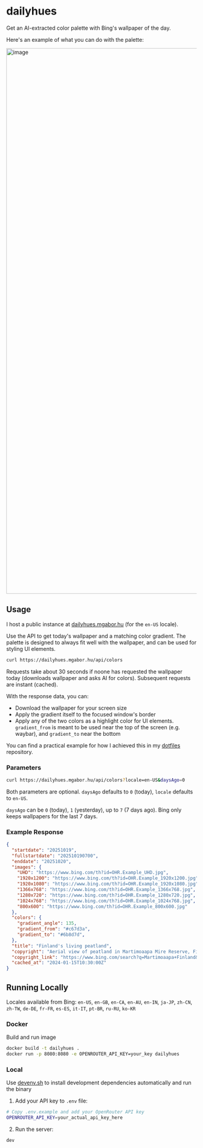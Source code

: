 # dailyhues

Get an AI-extracted color palette with Bing's wallpaper of the day.

Here's an example of what you can do with the palette:

<img width="2560" height="1440" alt="image" src="https://github.com/user-attachments/assets/27e5fafc-2607-4419-a5e0-151d068fe6f2" />

## Usage

I host a public instance at [dailyhues.mgabor.hu](https://dailyhues.mgabor.hu) (for the `en-US` locale).

Use the API to get today's wallpaper and a matching color gradient. The palette is designed to always fit well with the wallpaper, and can be used for styling UI elements.

```sh
curl https://dailyhues.mgabor.hu/api/colors
```

Requests take about 30 seconds if noone has requested the wallpaper today (downloads wallpaper and asks AI for colors). Subsequent requests are instant (cached).

With the response data, you can:
  - Download the wallpaper for your screen size
  - Apply the gradient itself to the focused window's border
  - Apply any of the two colors as a highlight color for UI elements. `gradient_from` is meant to be used near the top of the screen (e.g. waybar), and `gradient_to` near the bottom

You can find a practical example for how I achieved this in my [dotfiles](https://github.com/mgabor3141/dots/blob/e933ff2f997f5d121971033f4b6e6736d3684c19/.local/bin/bing-wallpaper.sh) repository.

### Parameters

```sh
curl https://dailyhues.mgabor.hu/api/colors?locale=en-US&daysAgo=0
```

Both parameters are optional. `daysAgo` defaults to `0` (today), `locale` defaults to `en-US`.

`daysAgo` can be `0` (today), `1` (yesterday), up to `7` (7 days ago). Bing only keeps wallpapers for the last 7 days.

### Example Response

```json
{
  "startdate": "20251019",
  "fullstartdate": "202510190700",
  "enddate": "20251020",
  "images": {
    "UHD": "https://www.bing.com/th?id=OHR.Example_UHD.jpg",
    "1920x1200": "https://www.bing.com/th?id=OHR.Example_1920x1200.jpg",
    "1920x1080": "https://www.bing.com/th?id=OHR.Example_1920x1080.jpg",
    "1366x768": "https://www.bing.com/th?id=OHR.Example_1366x768.jpg",
    "1280x720": "https://www.bing.com/th?id=OHR.Example_1280x720.jpg",
    "1024x768": "https://www.bing.com/th?id=OHR.Example_1024x768.jpg",
    "800x600": "https://www.bing.com/th?id=OHR.Example_800x600.jpg"
  },
  "colors": {
    "gradient_angle": 135,
    "gradient_from": "#c67d3a",
    "gradient_to": "#6b8d7d",
  },
  "title": "Finland's living peatland",
  "copyright": "Aerial view of peatland in Martimoaapa Mire Reserve, Finland (© romikatarina/Shutterstock)",
  "copyright_link": "https://www.bing.com/search?q=Martimoaapa+Finland&form=hpcapt",
  "cached_at": "2024-01-15T10:30:00Z"
}
```

## Running Locally

Locales available from Bing: `en-US`, `en-GB`, `en-CA`, `en-AU`, `en-IN`, `ja-JP`, `zh-CN`, `zh-TW`, `de-DE`, `fr-FR`, `es-ES`, `it-IT`, `pt-BR`, `ru-RU`, `ko-KR`

### Docker

Build and run image

```bash
docker build -t dailyhues .
docker run -p 8080:8080 -e OPENROUTER_API_KEY=your_key dailyhues
```

### Local

Use [devenv.sh](https://devenv.sh/) to install development dependencies automatically and run the binary

1. Add your API key to `.env` file:
```bash
# Copy .env.example and add your OpenRouter API key
OPENROUTER_API_KEY=your_actual_api_key_here
```

2. Run the server:
```bash
dev
```
